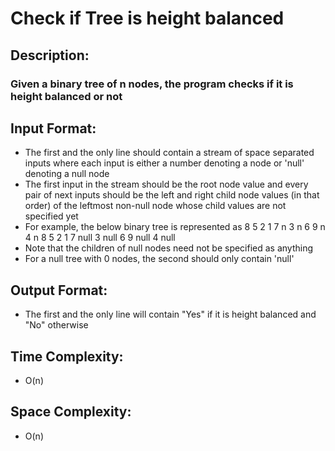 # Check if Tree is height balanced
## Description:
### Given a binary tree of n nodes, the program checks if it is height balanced or not
## Input Format:
* The first and the only line should contain a stream of space separated inputs where each input is either a number denoting a node or 'null' denoting a null node
* The first input in the stream should be the root node value and every pair of next inputs should be the left and right child node values (in that order) of the leftmost non-null node whose child values are not specified yet
* For example, the below binary tree is represented as
                                                      8
                                              5               2
                                          1       7       n       3
                                        n   6   9   n           4   n
8 5 2 1 7 null 3 null 6 9 null 4 null
* Note that the children of null nodes need not be specified as anything
* For a null tree with 0 nodes, the second should only contain 'null'
## Output Format:
* The first and the only line will contain "Yes" if it is height balanced and "No" otherwise
## Time Complexity: 
* O(n)
## Space Complexity: 
* O(n)